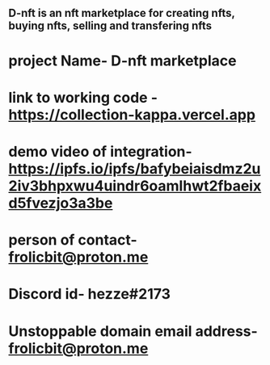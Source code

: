 ## D-nft is an nft marketplace for creating nfts, buying nfts, selling and transfering nfts 

# project Name- D-nft marketplace
# link to working code - https://collection-kappa.vercel.app
# demo video of integration- https://ipfs.io/ipfs/bafybeiaisdmz2u2iv3bhpxwu4uindr6oamlhwt2fbaeixd5fvezjo3a3be
# person of contact- frolicbit@proton.me
# Discord id- hezze#2173
# Unstoppable domain email address- frolicbit@proton.me

